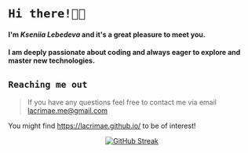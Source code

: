 # `Hi there!👋🏻`

#### I'm *Kseniia Lebedeva* and it's a great pleasure to meet you.

#### I am deeply passionate about coding and always eager to explore and master new technologies.

## `Reaching me out`

> If you have any questions feel free to contact me via
> email <a href="lacrimae.me@gmail.com" target="_blank">lacrimae.me@gmail.com</a><br>

You might find https://lacrimae.github.io/ to be of interest!

<div style="text-align: center">

[![GitHub Streak](https://streak-stats.demolab.com?user=lacrimae&theme=rose&border_radius=7.5&date_format=M%20j%5B%2C%20Y%5D)](https://git.io/streak-stats)
</div>